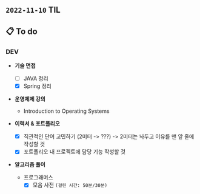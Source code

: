 ## `2022-11-10` TIL

## 📋 To do

### DEV

+ **기술 면접**
  + [ ] JAVA 정리
  + [x] Spring 정리

+ **운영체제 강의**
  + Introduction to Operating Systems

+ **이력서 & 포트폴리오**
  + [x] 직관적인 단어 고민하기 (2미터 -> ???) -> 2미터는 놔두고 이유를 맨 앞 줄에 작성할 것 
  + [x] 포트폴리오 내 프로젝트에 담당 기능 작성할 것
  
+ **알고리즘 풀이**
  + 프로그래머스
    + [x] 모음 사전 `(걸린 시간: 50분/30분)`